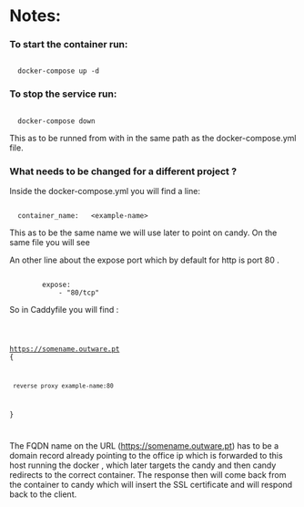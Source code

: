 # Notes:
### To start the container run:

<code>
  docker-compose up -d
</code>

### To stop the service run:

<code>
  docker-compose down
</code>

This as to be runned from with in the same path as the docker-compose.yml file.

### What needs to be changed for a different project ?

Inside the docker-compose.yml you will find a line:

<code>
  container_name: 	&lt;example-name&gt;
</code>

This as to be the same name we will use later to point on candy. On the same file you will see 

An other line about the expose port which by default for http is port 80 .

<code>
        expose:
            - "80/tcp"
</code>

So in Caddyfile you will find : 

<code>

https://somename.outware.pt {

     reverse_proxy example-name:80
}

</code>

The FQDN name on the URL (https://somename.outware.pt) has to be a domain record already
 pointing to the office ip which is forwarded to this host running the docker , which later
targets the candy and then candy redirects to the correct container. The response then will come back
from the container to candy which will insert the SSL certificate and will respond back to the client.
